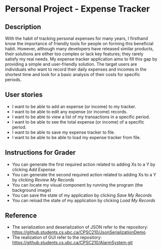 # Personal Project - Expense Tracker

## Description

With the habit of tracking personal expenses for many years, 
I firsthand know the importance of friendly tools for people on forming this beneficial habit. 
However, although many developers have released similar products, 
their solutions are either too complex or lack key features; 
they rarely satisfy my real needs. My expense tracker application aims to fill this gap 
by providing a simple and user-friendly solution. The target users are individuals who want to record 
their daily expenses and incomes in the shortest time and look for a basic analysis of their costs 
for specific periods.

## User stories
- I want to be able to add an expense (or income) to my tracker.
- I want to be able to edit any expense (or income) records.
- I want to be able to view a list of my transactions in a specific period.
- I want to be able to see the total expense (or income) of a specific period.
- I want to be able to save my expense tracker to file.
- I want to be able to be able to load my expense tracker from file.

## Instructions for Grader

- You can generate the first required action related to adding Xs to a Y by clicking _Add Expense_
- You can generate the second required action related to adding Xs to a Y by clicking _Review My Records_
- You can locate my visual component by running the program (the background image)
- You can save the state of my application by clicking _Save My Records_
- You can reload the state of my application by clicking _Load My Records_

## Reference
- The serialization and deserialization of JSON refer to the repository: 
https://github.students.cs.ubc.ca/CPSC210/JsonSerializationDemo
- The realization of GUI refer to the repository: 
https://github.students.cs.ubc.ca/CPSC210/AlarmSystem.git